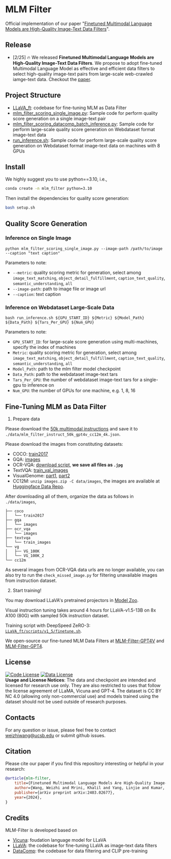 # MLM Filter


Official implementation of our paper "[Finetuned Multimodal Language Models are High-Quality Image-Text Data Filters](https://arxiv.org/pdf/2403.02677.pdf)". <br>
<!-- [Weizhi Wang](https://victorwz.github.io/), [Khalil Mrini](https://khalilmrini.github.io/), [Linjie Yang](https://sites.google.com/site/linjieyang89/), [Sateesh Kumar](https://sateeshkumar21.github.io/), [Yu Tian](https://scholar.google.com/citations?user=DxPjkDoAAAAJ&hl=en), [Xifeng Yan](https://sites.cs.ucsb.edu/~xyan/index.htm), [Heng Wang](https://hengcv.github.io/) -->



## Release
- [2/25] 🔥 We released **Finetuned Multimodal Language Models are High-Quality Image-Text Data Filters**. We propose to adopt fine-tuned Multimodal Language Model as effective and efficient data filters to select high-quality image-text pairs from large-scale web-crawled iamge-text data. Checkout the [paper](https://arxiv.org/abs/2402).

<!-- <a href="https://llava.hliu.cc/"><img src="assets/demo.gif" width="70%"></a> -->


## Project Structure
- [LLaVA_ft](LLaVA_ft): codebase for fine-tuning MLM as Data Filter
- [mlm_filter_scoring_single_image.py](mlm_filter_scoring_single_image.py): Sample code for perform quality score generation on a single image-text pair
- [mlm_filter_scoring_datacomp_batch_inference.py](mlm_filter_scoring_datacomp_batch_inference.py): Sample code for perform large-scale quality score generation on Webdataset format image-text data
- [run_inference.sh](run_inference.sh): Sample code for perform large-scale quality score generation on Webdataset format image-text data on machines with 8 GPUs

## Install

We highly suggest you to use python==3.10, i.e.,
```bash
conda create -n mlm_filter python=3.10
```
Then install the dependencies for quality score generation:
```bash
bash setup.sh
```

<!-- ### CLI Inference

Chat about images using LLaVA without the need of Gradio interface. It also supports multiple GPUs, 4-bit and 8-bit quantized inference. With 4-bit quantization, for our LLaVA-1.5-7B, it uses less than 8GB VRAM on a single GPU.

```Shell
python 
``` -->

## Quality Score Generation

### Inference on Single Image

```Shell
python mlm_filter_scoring_single_image.py --image-path /path/to/image --caption "text caption"
```
Parameters to note:

- `--metric`: quality scoring metric for generation, select among `image_text_matching`, `object_detail_fulfillment`, `caption_text_quality`, `semantic_understanding`, `all`
- `--image-path`: path to image file or image url
- `--caption`: text caption

### Inference on Webdataset Large-Scale Data

```Shell
bash run_inference.sh ${GPU_START_ID} ${Metric} ${Model_Path} ${Data_Path} ${Tars_Per_GPU} ${Num_GPU}
```
Parameters to note:

- `GPU_START_ID`: for large-scale score generation using multi-machines, specify the index of machines
- `Metric`: quality scoring metric for generation, select among `image_text_matching`, `object_detail_fulfillment`, `caption_text_quality`, `semantic_understanding`, `all`
- `Model_Path`: path to the mlm filter model checkpoint
- `Data_Path`: path to the webdataset image-text tars
- `Tars_Per_GPU`: the number of webdataset image-text tars for a single-gpu to inference on
- `Num_GPU`: the number of GPUs for one machine, e.g. 1, 8, 16


## Fine-Tuning MLM as Data Filter

1. Prepare data

Please download the [50k multimodal instructions](https://huggingface.co/datasets/weizhiwang/mlm_filter_instructions) and save it to `./data/mlm_filter_instruct_50k_gpt4v_cc12m_4k.json`.

Please download the images from constituting datasets:

- COCO: [train2017](http://images.cocodataset.org/zips/train2017.zip)
- GQA: [images](https://downloads.cs.stanford.edu/nlp/data/gqa/images.zip)
- OCR-VQA: [download script](https://drive.google.com/drive/folders/1_GYPY5UkUy7HIcR0zq3ZCFgeZN7BAfm_?usp=sharing), **we save all files as `.jpg`**
- TextVQA: [train_val_images](https://dl.fbaipublicfiles.com/textvqa/images/train_val_images.zip)
- VisualGenome: [part1](https://cs.stanford.edu/people/rak248/VG_100K_2/images.zip), [part2](https://cs.stanford.edu/people/rak248/VG_100K_2/images2.zip)
- CC12M: ```unzip images.zip -C data/images```, the images are available at [Huggingface Data Repo](https://huggingface.co/datasets/weizhiwang/mlm_filter_instructions).

After downloading all of them, organize the data as follows in `./data/images`,

```
├── coco
│   └── train2017
├── gqa
│   └── images
├── ocr_vqa
│   └── images
├── textvqa
│   └── train_images
└── vg
│   ├── VG_100K
│   └── VG_100K_2
└── cc12m
```

As several images from OCR-VQA data urls are no longer available, you can also try to run the `check_missed_image.py` for filtering unavailable images from instruction dataset.

2. Start training!

You may download LLaVA's pretrained projectors in [Model Zoo](https://github.com/haotian-liu/LLaVA/blob/main/docs/MODEL_ZOO.md).

Visual instruction tuning takes around 4 hours for LLaVA-v1.5-13B on 8x A100 (80G) with sampled 50k instruction dataset.

Training script with DeepSpeed ZeRO-3: [`LLaVA_ft/scripts/v1_5/finetune.sh`](LLaVA_ft/scripts/v1_5/finetune.sh).

We open-source our fine-tuned MLM Data Filters at [MLM-Filter-GPT4V](https://huggingface.co/weizhiwang/mlm-filter-llava-13b-gpt4v) and [MLM-Filter-GPT4](https://huggingface.co/weizhiwang/mlm-filter-llava-13b-gpt4).

## License
[![Code License](https://img.shields.io/badge/Code%20License-Apache_2.0-green.svg)](https://github.com/tatsu-lab/stanford_alpaca/blob/main/LICENSE)
[![Data License](https://img.shields.io/badge/Data%20License-CC%20By%20NC%204.0-red.svg)](https://github.com/tatsu-lab/stanford_alpaca/blob/main/DATA_LICENSE)
<br>
**Usage and License Notices**: The data and checkpoint are intended and licensed for research use only. They are also restricted to uses that follow the license agreement of LLaMA, Vicuna and GPT-4. The dataset is CC BY NC 4.0 (allowing only non-commercial use) and models trained using the dataset should not be used outside of research purposes.

## Contacts
For any question or issue, please feel free to contact [weizhiwang@ucsb.edu]() or submit github issues.

## Citation

Please cite our paper if you find this repository interesting or helpful in your research:
```bibtex
@article{mlm-filter,
    title={Finetuned Multimodal Language Models Are High-Quality Image-Text Data Filters}, 
    author={Wang, Weizhi and Mrini, Khalil and Yang, Linjie and Kumar, Sateesh and Tian, Yu and Yan, Xifeng and Wang, Heng},
    publisher={arXiv preprint arXiv:2403.02677},
    year={2024},
}
```

## Credits

MLM-Filter is developed based on
- [Vicuna](https://github.com/lm-sys/FastChat): foudation language model for LLaVA
- [LLaVA](https://github.com/haotian-liu/LLaVA): the codebase for fine-tuning LLaVA as image-text data filters
- [DataComp](https://github.com/mlfoundations/datacomp): the codebase for data filtering and CLIP pre-training
